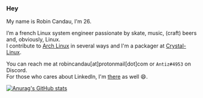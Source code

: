 ### Hey

My name is Robin Candau, I'm 26.  
  
I’m a french Linux system engineer passionate by skate, music, (craft) beers and, obviously, Linux.  
I contribute to [Arch Linux](https://archlinux.org/) in several ways and I'm a packager at [Crystal-Linux](https://getcryst.al/).  
  
You can reach me at robincandau[at]protonmail[dot]com or `Antiz#4953` on Discord.  
For those who cares about LinkedIn, I'm [there](https://www.linkedin.com/in/robin-candau-3083a2173/?locale=en_US) as well :smile:.  
  
[![Anurag's GitHub stats](https://github-readme-stats.vercel.app/api?username=Antiz96)](https://github.com/anuraghazra/github-readme-stats)
